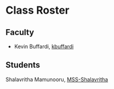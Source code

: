 # Class Roster

## Faculty

- Kevin Buffardi, [kbuffardi](https://github.com/kbuffardi)

## Students

Shalavritha Mamunooru, [MSS-Shalavritha](https://github.com/MSS-Shalavritha)

